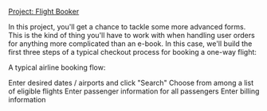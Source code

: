[Project: Flight Booker](http://www.theodinproject.com/ruby-on-rails/building-advanced-forms?ref=lnav)

In this project, you'll get a chance to tackle some more advanced forms. This is the kind of thing you'll have to work with when handling user orders for anything more complicated than an e-book. In this case, we'll build the first three steps of a typical checkout process for booking a one-way flight:

A typical airline booking flow:

Enter desired dates / airports and click "Search"
Choose from among a list of eligible flights
Enter passenger information for all passengers
Enter billing information